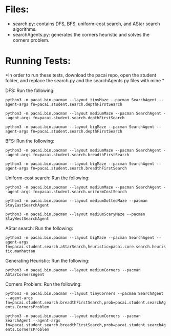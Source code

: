 # Files:
- search.py: contains DFS, BFS, uniform-cost search, and AStar search algorithms.
- searchAgents.py: generates the corners heuristic and solves the corners problem.

# Running Tests:
*In order to run these tests, download the pacai repo, open the student folder, and replace the search.py and the searchAgents.py files with mine *

DFS: Run the following:

```python3 -m pacai.bin.pacman --layout tinyMaze --pacman SearchAgent --agent-args fn=pacai.student.search.depthFirstSearch```

```python3 -m pacai.bin.pacman --layout mediumMaze --pacman SearchAgent --agent-args fn=pacai.student.search.depthFirstSearch```

```python3 -m pacai.bin.pacman --layout bigMaze --pacman SearchAgent --agent-args fn=pacai.student.search.depthFirstSearch```

BFS: Run the following:

```python3 -m pacai.bin.pacman --layout mediumMaze --pacman SearchAgent --agent-args fn=pacai.student.search.breadthFirstSearch```

```python3 -m pacai.bin.pacman --layout bigMaze --pacman SearchAgent --agent-args fn=pacai.student.search.breadthFirstSearch```

Uniform-cost search: Run the following:

```python3 -m pacai.bin.pacman --layout mediumMaze --pacman SearchAgent --agent-args fn=pacai.student.search.uniformCostSearch```

```python3 -m pacai.bin.pacman --layout mediumDottedMaze --pacman StayEastSearchAgent```

```python3 -m pacai.bin.pacman --layout mediumScaryMaze --pacman StayWestSearchAgent```

AStar search: Run the following:

```python3 -m pacai.bin.pacman --layout bigMaze --pacman SearchAgent --agent-args fn=pacai.student.search.aStarSearch,heuristic=pacai.core.search.heuristic.manhattan```

Generating Heuristic: Run the following:

```python3 -m pacai.bin.pacman --layout mediumCorners --pacman AStarCornersAgent```

Corners Problem: Run the following:

```python3 -m pacai.bin.pacman --layout tinyCorners --pacman SearchAgent --agent-args fn=pacai.student.search.breadthFirstSearch,prob=pacai.student.searchAgents.CornersProblem```

```python3 -m pacai.bin.pacman --layout mediumCorners --pacman SearchAgent --agent-args fn=pacai.student.search.breadthFirstSearch,prob=pacai.student.searchAgents.CornersProblem```
